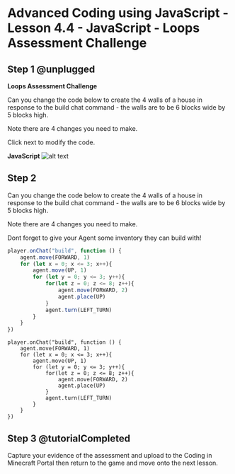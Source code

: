 # Advanced Coding using JavaScript - Lesson 4.4 - JavaScript - Loops Assessment Challenge

## Step 1 @unplugged
**Loops Assessment Challenge**

Can you change the code below to create the 4 walls of a house in response to the build chat command - the walls are to be 6 blocks wide by 5 blocks high.

Note there are 4 changes you need to make.

Click next to modify the code.

**JavaScript**
![alt text](https://advancedjs.codingcredentials.com/Lesson4/4.4/images/1.jpg?raw=true "JavaScript")

## Step 2 
Can you change the code below to create the 4 walls of a house in response to the build chat command - the walls are to be 6 blocks wide by 5 blocks high.

Note there are 4 changes you need to make.

Dont forget to give your Agent some inventory they can build with!

```javascript
player.onChat("build", function () {
    agent.move(FORWARD, 1)
    for (let x = 0; x <= 3; x++){
        agent.move(UP, 1)
        for (let y = 0; y <= 3; y++){
            for(let z = 0; z <= 8; z++){
                agent.move(FORWARD, 2)
                agent.place(UP)
            }
            agent.turn(LEFT_TURN)
        }
    }  
})
```

```template
player.onChat("build", function () {
    agent.move(FORWARD, 1)
    for (let x = 0; x <= 3; x++){
        agent.move(UP, 1)
        for (let y = 0; y <= 3; y++){
            for(let z = 0; z <= 8; z++){
                agent.move(FORWARD, 2)
                agent.place(UP)
            }
            agent.turn(LEFT_TURN)
        }
    }  
})
```

## Step 3 @tutorialCompleted
Capture your evidence of the assessment and upload to the Coding in Minecraft Portal then return to the game and move onto the next lesson.